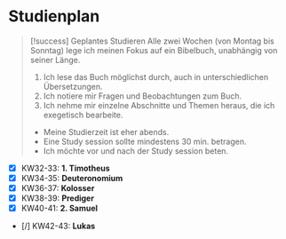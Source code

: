 # Studienplan

> [!success] Geplantes Studieren
> Alle zwei Wochen (von Montag bis Sonntag) lege ich meinen Fokus auf ein Bibelbuch, unabhängig von seiner Länge.
> 1. Ich lese das Buch möglichst durch, auch in unterschiedlichen Übersetzungen.
> 2. Ich notiere mir Fragen und Beobachtungen zum Buch.
> 3. Ich nehme mir einzelne Abschnitte und Themen heraus, die ich exegetisch bearbeite.
> 
> - Meine Studierzeit ist eher abends.
> - Eine Study session sollte mindestens 30 min. betragen.
> - Ich möchte vor und nach der Study session beten. 

- [x] KW32-33: **1. Timotheus**
- [x] KW34-35: **Deuteronomium**
- [x] KW36-37: **Kolosser**
- [x] KW38-39: **Prediger**
- [x] KW40-41: **2. Samuel**
- [/] KW42-43: **Lukas**
